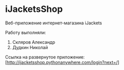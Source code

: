 # iJacketsShop

Веб-приложение интернет-магазина iJackets

Работу выполняли:
1. Скляров Александр
2. Дудкин Николай

Ссылка на развернутое приложение: [http://ijacketsshop.pythonanywhere.com/login?next=/]
